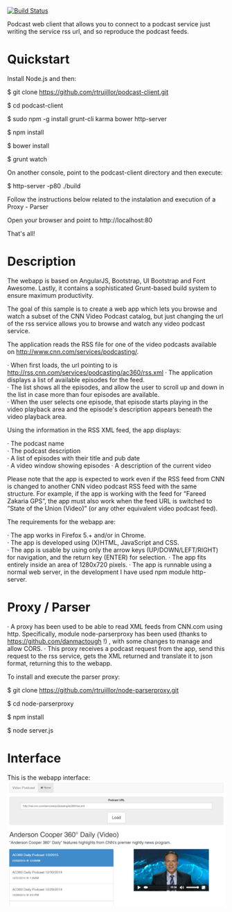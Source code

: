 [![Build Status](https://travis-ci.org/rtrujillor/podcast-client.svg?branch=master)](https://travis-ci.org/rtrujillor/podcast-client)


Podcast web client that allows you to connect to a podcast service just writing the service rss url, and so reproduce the podcast feeds.

# Quickstart

Install Node.js and then:

$ git clone https://github.com/rtrujillor/podcast-client.git

$ cd podcast-client

$ sudo npm -g install grunt-cli karma bower http-server

$ npm install

$ bower install

$ grunt watch

On another console, point to the podcast-client directory and then execute:

$ http-server -p80 ./build

Follow the instructions below related to the instalation and execution of a Proxy - Parser

Open your browser and point to http://localhost:80

That's all!

# Description
The webapp is based on AngularJS, Bootstrap, UI Bootstrap and Font Awesome. Lastly, it contains a sophisticated Grunt-based build system to ensure maximum productivity. 

The goal of this  sample is to create a web app which lets you browse and watch a subset of the CNN Video Podcast catalog, but just changing the url of the rss service allows you to browse and watch any video podcast service.

The application reads the RSS file for one of the video podcasts available on http://www.cnn.com/services/podcasting/.

 · When first loads, the url pointing to is http://rss.cnn.com/services/podcasting/ac360/rss.xml
 · The application displays a list of available episodes for the feed.   
 · The list shows all the  episodes, and allow the user to scroll up and down in the list in case more than four episodes are available.  
 · When the user selects one episode, that episode starts playing in the video playback area and the episode's description appears beneath the video playback area.  
 
Using the information in the RSS XML feed, the app displays:  

 · The podcast name  
 · The podcast description  
 · A list of episodes with their title and pub date  
 · A video window showing episodes
 · A description of the current video 
 
Please note that the app is expected to work even if the RSS feed from CNN is changed to another CNN video podcast RSS feed with the same structure. For example, if the app is working with the feed for ”Fareed Zakaria GPS”, the app must also work when the feed URL is switched to ”State of the Union (Video)” (or any other equivalent video podcast feed).  

The requirements for the webapp are:

· The app works in Firefox 5.+ and/or in Chrome.  
· The app is developed using (X)HTML, JavaScript and CSS.  
· The app is usable by using only the arrow keys (UP/DOWN/LEFT/RIGHT) for navigation, and the return key (ENTER) for selection. 
· The app fits entirely inside an area of 1280x720 pixels. 
· The app is runnable using a normal web server, in the development I have used npm module http-server. 

# Proxy / Parser

· A  proxy has been used to be able to read XML feeds from CNN.com using http. Specifically, module node-parserproxy has been used (thanks to https://github.com/danmactough !) , with some changes to manage and allow CORS. 
· This proxy receives a podcast request from the app, send this request to the rss service, gets the XML returned and translate it to json format, returning this to the webapp.

To install and execute the parser proxy:

$ git clone https://github.com/rtrujillor/node-parserproxy.git

$ cd node-parserproxy 

$ npm install

$ node server.js

# Interface
This is the webapp interface:
![alt tag](https://github.com/rtrujillor/podcast-client/blob/master/podcast_interface.png)
